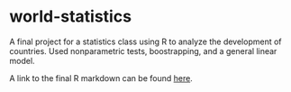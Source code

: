 # world-statistics
A final project for a statistics class using R to analyze the development of countries. Used nonparametric tests, boostrapping, and a general linear model. 

A link to the final R markdown can be found [here](https://drive.google.com/file/d/1nS3Krw5beoDfl7ddncDHYeL9MmTPwxwK/view?usp=sharing).
